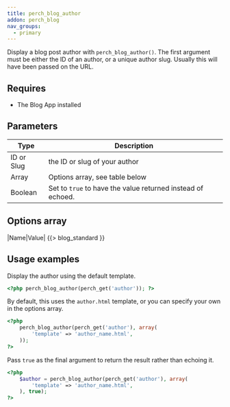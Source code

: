 ```yaml
---
title: perch_blog_author
addon: perch_blog
nav_groups:
  - primary
---
```


Display a blog post author with `perch_blog_author()`. The first argument must be either the ID of an author, or a unique author slug. Usually this will have been passed on the URL.

## Requires

- The Blog App installed

## Parameters

| Type | Description |
|-|-|
| ID or Slug | the ID or slug of your author |
| Array   | Options array, see table below |
| Boolean | Set to `true` to have the value returned instead of echoed. |


## Options array

|Name|Value|
{{> blog_standard }}

## Usage examples

Display the author using the default template.

```php
<?php perch_blog_author(perch_get('author')); ?>
```

By default, this uses the `author.html` template, or you can specify your own in the options array.

```php
<?php
    perch_blog_author(perch_get('author'), array(
        'template' => 'author_name.html',
    ));
?>
```

Pass `true` as the final argument to return the result rather than echoing it.

```php
<?php
    $author = perch_blog_author(perch_get('author'), array(
        'template' => 'author_name.html',
    ), true);
?>
```
